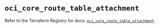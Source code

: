 # `oci_core_route_table_attachment`

Refer to the Terraform Registry for docs: [`oci_core_route_table_attachment`](https://registry.terraform.io/providers/hashicorp/oci/7.19.0/docs/resources/core_route_table_attachment).

